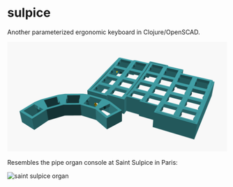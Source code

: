 # sulpice

Another parameterized ergonomic keyboard in Clojure/OpenSCAD.

![sulpice keyboard model](resources/screenshot.png?)

Resembles the pipe organ console at Saint Sulpice in Paris:

![saint sulpice organ](https://i.imgur.com/7UH2tq8.jpg)
